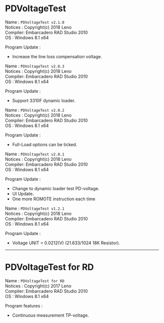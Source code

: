 # PDVoltageTest
Name    : `PDVoltageTest v2.1.0`  
Notices : Copyright(c) 2018 Leno  
Compiler: Embarcadero RAD Studio 2010  
OS      : Windows 8.1 x64  

Program Update :
* Increase the line loss compensation voltage.

Name    : `PDVoltageTest v2.0.3`  
Notices : Copyright(c) 2018 Leno  
Compiler: Embarcadero RAD Studio 2010  
OS      : Windows 8.1 x64  

Program Update :
* Support 3310F dynamic loader.

Name    : `PDVoltageTest v2.0.2`  
Notices : Copyright(c) 2018 Leno  
Compiler: Embarcadero RAD Studio 2010  
OS      : Windows 8.1 x64  

Program Update :
* Full-Load options can be ticked.

Name    : `PDVoltageTest v2.0.1`  
Notices : Copyright(c) 2018 Leno  
Compiler: Embarcadero RAD Studio 2010  
OS      : Windows 8.1 x64  

Program Update :
* Change to dynamic loader test PD-voltage.  
* UI Update.
* One more ROMOTE instruction each time

Name    : `PDVoltageTest v1.2.1`  
Notices : Copyright(c) 2018 Leno  
Compiler: Embarcadero RAD Studio 2010  
OS      : Windows 8.1 x64  

Program Update :
* Voltage UNIT = 0.0212(V) (21.633/1024 18K Resistor).   
  
***  
# PDVoltageTest for RD
Name    : `PDVoltageTest for RD`  
Notices : Copyright(c) 2017 Leno  
Compiler: Embarcadero RAD Studio 2010  
OS      : Windows 8.1 x64 

Program features :
* Continuous measurement TP-voltage.
